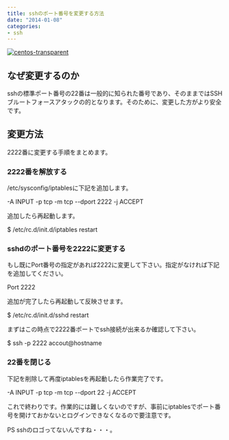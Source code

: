 ```yaml
---
title: sshのポート番号を変更する方法
date: "2014-01-08"
categories: 
- ssh
---
```


[![centos-transparent](https://hypermkt-blog.lolipop.io/wp-content/uploads/2014/01/centos-transparent-300x114.png)](https://hypermkt-blog.lolipop.io/wp-content/uploads/2014/01/centos-transparent-e1389189582292.png)


## なぜ変更するのか


sshの標準ポート番号の22番は一般的に知られた番号であり、そのままではSSHブルートフォースアタックの的となります。そのために、変更した方がより安全です。


## 変更方法


2222番に変更する手順をまとめます。


### 2222番を解放する


/etc/sysconfig/iptablesに下記を追加します。


-A INPUT -p tcp -m tcp  --dport 2222 -j ACCEPT

追加したら再起動します。


$ /etc/rc.d/init.d/iptables restart


### sshdのポート番号を2222に変更する


もし既にPort番号の指定があれば2222に変更して下さい。指定がなければ下記を追加してください。


Port 2222

追加が完了したら再起動して反映させます。


$ /etc/rc.d/init.d/sshd restart

まずはこの時点で2222番ポートでssh接続が出来るか確認して下さい。


$ ssh -p 2222 accout@hostname


### 22番を閉じる


下記を削除して再度iptablesを再起動したら作業完了です。


-A INPUT -p tcp -m tcp  --dport 22 -j ACCEPT

これで終わりです。作業的には難しくないのですが、事前にiptablesでポート番号を開けておかないとログインできなくなるので要注意です。

PS
sshのロゴってないんですね・・・。